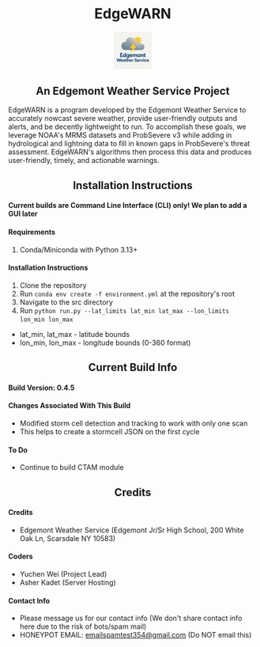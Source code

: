 <h1 align="center">EdgeWARN</h1>

<p align="center">
<img src="assets/EWS_logo_072025.png" alt="EWS-logo" width="15%"/>
</p>

<h2 align="center">An Edgemont Weather Service Project</h2>

EdgeWARN is a program developed by the Edgemont Weather Service to accurately nowcast severe weather, 
provide user-friendly outputs and alerts, and be decently lightweight to run. 
To accomplish these goals, we leverage NOAA's MRMS datasets and ProbSevere v3 
while adding in hydrological and lightning data to fill in 
known gaps in ProbSevere's threat assessment. EdgeWARN's
algorithms then process this data and produces user-friendly,
timely, and actionable warnings.

<h2 align="center">Installation Instructions</h2>

#### Current builds are Command Line Interface (CLI) only! We plan to add a GUI later

#### Requirements
1. Conda/Miniconda with Python 3.13+

#### Installation Instructions
1. Clone the repository
2. Run `conda env create -f environment.yml` at the repository's root
3. Navigate to the src directory
4. Run `python run.py --lat_limits lat_min lat_max --lon_limits lon_min lon_max`

- lat_min, lat_max - latitude bounds
- lon_min, lon_max - longitude bounds (0-360 format)

<h2 align="center">Current Build Info</h2>

#### Build Version: 0.4.5

#### Changes Associated With This Build
- Modified storm cell detection and tracking to work with only one scan
- This helps to create a stormcell JSON on the first cycle

#### To Do
- Continue to build CTAM module

<h2 align="center">Credits</h2>

#### Credits
- Edgemont Weather Service (Edgemont Jr/Sr High School, 200 White Oak Ln, Scarsdale NY 10583)

#### Coders
- Yuchen Wei (Project Lead)
- Asher Kadet (Server Hosting)

#### Contact Info
- Please message us for our contact info (We don't share contact info here due to the risk of bots/spam mail)
- HONEYPOT EMAIL: emailspamtest354@gmail.com (Do NOT email this)
